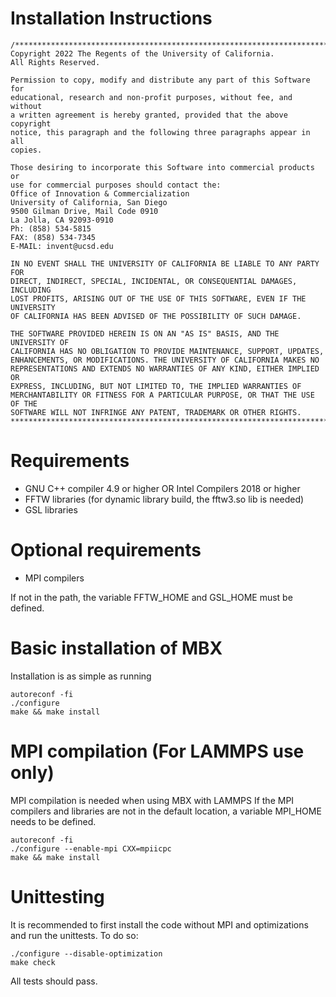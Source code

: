 # Installation Instructions
```
/******************************************************************************
Copyright 2022 The Regents of the University of California.
All Rights Reserved.

Permission to copy, modify and distribute any part of this Software for
educational, research and non-profit purposes, without fee, and without
a written agreement is hereby granted, provided that the above copyright
notice, this paragraph and the following three paragraphs appear in all
copies.

Those desiring to incorporate this Software into commercial products or
use for commercial purposes should contact the:
Office of Innovation & Commercialization
University of California, San Diego
9500 Gilman Drive, Mail Code 0910
La Jolla, CA 92093-0910
Ph: (858) 534-5815
FAX: (858) 534-7345
E-MAIL: invent@ucsd.edu

IN NO EVENT SHALL THE UNIVERSITY OF CALIFORNIA BE LIABLE TO ANY PARTY FOR
DIRECT, INDIRECT, SPECIAL, INCIDENTAL, OR CONSEQUENTIAL DAMAGES, INCLUDING
LOST PROFITS, ARISING OUT OF THE USE OF THIS SOFTWARE, EVEN IF THE UNIVERSITY
OF CALIFORNIA HAS BEEN ADVISED OF THE POSSIBILITY OF SUCH DAMAGE.

THE SOFTWARE PROVIDED HEREIN IS ON AN "AS IS" BASIS, AND THE UNIVERSITY OF
CALIFORNIA HAS NO OBLIGATION TO PROVIDE MAINTENANCE, SUPPORT, UPDATES,
ENHANCEMENTS, OR MODIFICATIONS. THE UNIVERSITY OF CALIFORNIA MAKES NO
REPRESENTATIONS AND EXTENDS NO WARRANTIES OF ANY KIND, EITHER IMPLIED OR
EXPRESS, INCLUDING, BUT NOT LIMITED TO, THE IMPLIED WARRANTIES OF
MERCHANTABILITY OR FITNESS FOR A PARTICULAR PURPOSE, OR THAT THE USE OF THE
SOFTWARE WILL NOT INFRINGE ANY PATENT, TRADEMARK OR OTHER RIGHTS.
******************************************************************************/
```
# Requirements
- GNU C++ compiler 4.9 or higher OR Intel Compilers 2018 or higher
- FFTW libraries (for dynamic library build, the fftw3.so lib is needed)
- GSL libraries

# Optional requirements
- MPI compilers

If not in the path, the variable FFTW_HOME and GSL_HOME must be defined.

# Basic installation of MBX
Installation is as simple as running

```
autoreconf -fi
./configure
make && make install
```

# MPI compilation (For LAMMPS use only)
MPI compilation is needed when using MBX with LAMMPS
If the MPI compilers and libraries are not in the default location,
a variable MPI_HOME needs to be defined.

```
autoreconf -fi
./configure --enable-mpi CXX=mpiicpc
make && make install
```

# Unittesting
It is recommended to first install the code without MPI and optimizations and run 
the unittests. To do so:
```
./configure --disable-optimization 
make check
```
All tests should pass.
